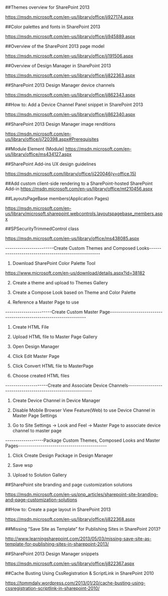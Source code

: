 ##Themes overview for SharePoint 2013

https://msdn.microsoft.com/en-us/library/office/jj927174.aspx

##Color palettes and fonts in SharePoint 2013

https://msdn.microsoft.com/en-us/library/office/jj945889.aspx

##Overview of the SharePoint 2013 page model

https://msdn.microsoft.com/en-us/library/office/jj191506.aspx

##Overview of Design Manager in SharePoint 2013

https://msdn.microsoft.com/en-us/library/office/jj822363.aspx

##SharePoint 2013 Design Manager device channels

https://msdn.microsoft.com/en-us/library/office/jj862343.aspx

##How to: Add a Device Channel Panel snippet in SharePoint 2013

https://msdn.microsoft.com/en-us/library/office/jj862340.aspx

##SharePoint 2013 Design Manager image renditions

https://msdn.microsoft.com/en-us/library/office/jj720398.aspx#Prerequisites

##Module Element (Module)
https://msdn.microsoft.com/en-us/library/office/ms434127.aspx

##SharePoint Add-ins UX design guidelines

https://msdn.microsoft.com/library/office/jj220046(v=office.15)

##Add custom client-side rendering to a SharePoint-hosted SharePoint Add-in
https://msdn.microsoft.com/en-us/library/office/mt210456.aspx

##LayoutsPageBase members(Application Pages)

https://msdn.microsoft.com/en-us/library/microsoft.sharepoint.webcontrols.layoutspagebase_members.aspx

##SPSecurityTrimmedControl class

https://msdn.microsoft.com/en-us/library/office/ms438085.aspx

------------------------Create Custom Themes and Composed Looks-----------------------------------------------------

1. Download SharePoint Color Palette Tool

 https://www.microsoft.com/en-us/download/details.aspx?id=38182

2. Create a theme and upload to Themes Gallery

3. Create a Compose Look based on Theme and Color Palette

4. Reference a Master Page to use



-----------------------Create Custom Master Page------------------------------------------------------------------

1. Create HTML File

2. Upload HTML file to Master Page Gallery

3. Open Design Manager

4. Click Edit Master Page

5. Click Convert HTML file to MasterPage

6. Choose created HTML files



---------------------Create and Associate Device Channels------------------------------------------------------------

1. Create Device Channel in Device Manager

2. Disable Mobile Browser View Feature(Web) to use Device Channel in Master Page Settings

3. Go to Site Settings -> Look and Feel -> Master Page to associate device channel to master page



-------------------Package Custom Themes, Composed Looks and Master Pages--------------------------------------------

1. Click Create Design Package in Design Manager

2. Save wsp

3. Upload to Solution Gallery


##SharePoint site branding and page customization solutions

https://msdn.microsoft.com/en-us/pnp_articles/sharepoint-site-branding-and-page-customization-solutions

##How to: Create a page layout in SharePoint 2013

https://msdn.microsoft.com/en-us/library/office/jj822368.aspx


##Missing “Save Site as Template” for Publishing Sites in SharePoint 2013?

http://www.learningsharepoint.com/2013/05/03/missing-save-site-as-template-for-publishing-sites-in-sharepoint-2013/

##SharePoint 2013 Design Manager snippets

https://msdn.microsoft.com/en-us/library/office/jj822367.aspx
 
##Cache Busting Using CssRegistration & ScriptLink in SharePoint 2010

https://tommdaly.wordpress.com/2013/01/20/cache-busting-using-cssregistration-scriptlink-in-sharepoint-2010/
